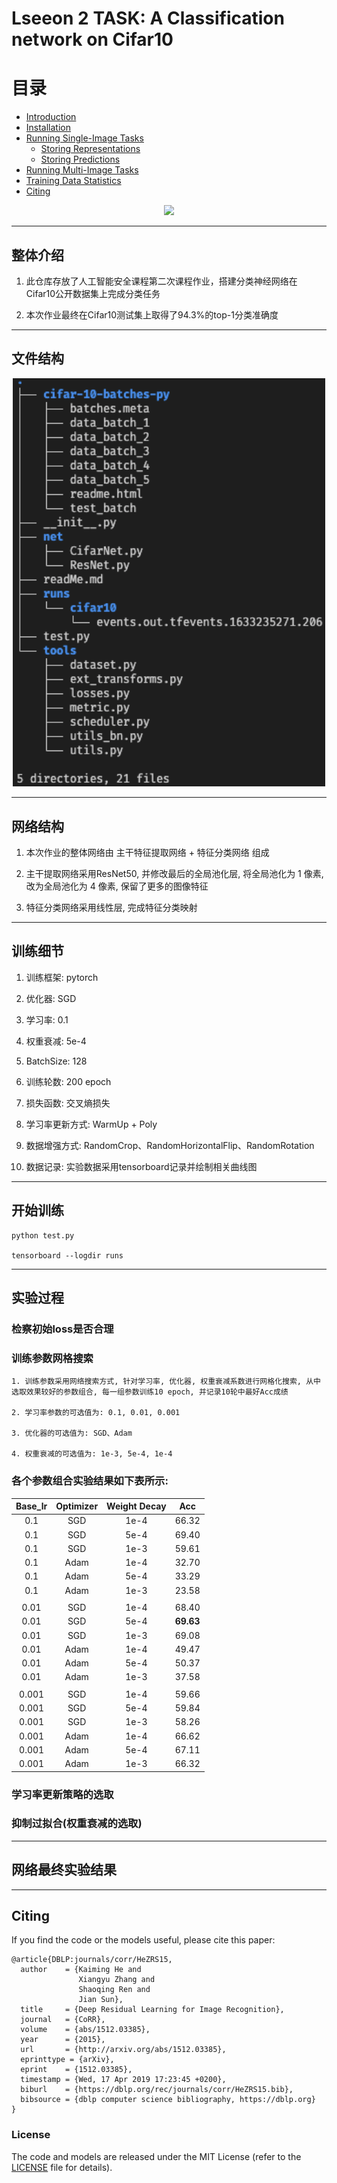 
# Lseeon 2 TASK: A Classification network on Cifar10

目录
=================

   * [Introduction](#introduction)
   * [Installation](#installation)
   * [Running Single-Image Tasks](#running-single-image-tasks)
        * [Storing Representations](#storing-representations)
        * [Storing Predictions](#storing-predictions)
   * [Running Multi-Image Tasks](#running-multi-image-tasks)
   * [Training Data Statistics](#training-data-statistics)
   * [Citing](#citing)


<div align="center">
  <img src="assets/web_assets/task_dict_v.jpg" />
</div>

---

## **整体介绍**
1. 此仓库存放了人工智能安全课程第二次课程作业，搭建分类神经网络在Cifar10公开数据集上完成分类任务

2. 本次作业最终在Cifar10测试集上取得了94.3%的top-1分类准确度

---

## **文件结构**
<div align="center">
  <img src="./Cifar10_struct.png" width='500px' width='1000px' />
</div>

---
## **网络结构**

1. 本次作业的整体网络由 主干特征提取网络 + 特征分类网络 组成

2. 主干提取网络采用ResNet50, 并修改最后的全局池化层, 将全局池化为 1 像素, 改为全局池化为 4 像素, 保留了更多的图像特征

3. 特征分类网络采用线性层, 完成特征分类映射

---
## **训练细节**
1. 训练框架: pytorch

1. 优化器: SGD

2. 学习率: 0.1

3. 权重衰减: 5e-4

4. BatchSize: 128

5. 训练轮数: 200 epoch

6. 损失函数: 交叉熵损失

6. 学习率更新方式: WarmUp + Poly

7. 数据增强方式: RandomCrop、RandomHorizontalFlip、RandomRotation 

8. 数据记录: 实验数据采用tensorboard记录并绘制相关曲线图

---
## **开始训练**
```
python test.py

tensorboard --logdir runs
```

---
## **实验过程**

### 检察初始loss是否合理

### 训练参数网格搜索
    
    1. 训练参数采用网络搜索方式, 针对学习率, 优化器, 权重衰减系数进行网格化搜索, 从中选取效果较好的参数组合, 每一组参数训练10 epoch, 并记录10轮中最好Acc成绩

    2. 学习率参数的可选值为: 0.1, 0.01, 0.001

    3. 优化器的可选值为: SGD、Adam

    4. 权重衰减的可选值为: 1e-3, 5e-4, 1e-4
    
### 各个参数组合实验结果如下表所示:
|Base_lr       |Optimizer      |Weight Decay   |Acc      |
|:------------:|:-------------:|:-------------:|:-------:|
|0.1           |SGD            |1e-4           |66.32    |
|0.1           |SGD            |5e-4           |69.40    |
|0.1           |SGD            |1e-3           |59.61    |
|0.1           |Adam           |1e-4           |32.70    |
|0.1           |Adam           |5e-4           |33.29    |
|0.1           |Adam           |1e-3           |23.58    |
|||||
|0.01          |SGD            |1e-4           |68.40    |
|0.01          |SGD            |5e-4           |**69.63**|
|0.01          |SGD            |1e-3           |69.08    |
|0.01          |Adam           |1e-4           |49.47    |
|0.01          |Adam           |5e-4           |50.37    |
|0.01          |Adam           |1e-3           |37.58    |
|||||
|0.001         |SGD            |1e-4           |59.66    |
|0.001         |SGD            |5e-4           |59.84    |
|0.001         |SGD            |1e-3           |58.26    |
|0.001         |Adam           |1e-4           |66.62    |
|0.001         |Adam           |5e-4           |67.11    |
|0.001         |Adam           |1e-3           |66.32    | 

### 学习率更新策略的选取

### 抑制过拟合(权重衰减的选取)

---
## **网络最终实验结果**

---
## Citing

If you find the code or the models useful, please cite this paper:
```
@article{DBLP:journals/corr/HeZRS15,
  author    = {Kaiming He and
               Xiangyu Zhang and
               Shaoqing Ren and
               Jian Sun},
  title     = {Deep Residual Learning for Image Recognition},
  journal   = {CoRR},
  volume    = {abs/1512.03385},
  year      = {2015},
  url       = {http://arxiv.org/abs/1512.03385},
  eprinttype = {arXiv},
  eprint    = {1512.03385},
  timestamp = {Wed, 17 Apr 2019 17:23:45 +0200},
  biburl    = {https://dblp.org/rec/journals/corr/HeZRS15.bib},
  bibsource = {dblp computer science bibliography, https://dblp.org}
}
```


### License

The code and models are released under the MIT License (refer to the [LICENSE](https://github.com/StanfordVL/taskonomy/blob/master/LICENSE) file for details).
 
